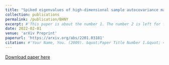 ```yaml
---
title: "Spiked eigenvalues of high-dimensional sample autocovariance matrices: CLT and applications"
collection: publications
permalink: /publication/BHNY
excerpt: #'This paper is about the number 1. The number 2 is left for future work.'
date: 2022-02-01
venue: 'arXiv Preprint'
paperurl: 'https://arxiv.org/abs/2201.03181'
citation: #'Your Name, You. (2009). &quot;Paper Title Number 1.&quot; <i>Journal 1</i>. 1(1).'
---
```

[//]: # (This paper is about the number 1. The number 2 is left for future work.)

[Download paper here](https://arxiv.org/pdf/2201.03181)

[//]: # (Recommended citation: Your Name, You. 2009. "Paper Title Number 1." <i>Journal 1</i>. 11.) 
